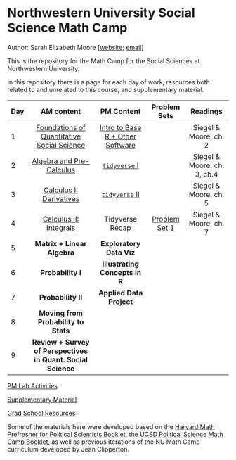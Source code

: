 # Northwestern University Social Science Math Camp

Author: Sarah Elizabeth Moore [[website](sarah-moore.github.io); [email](mailto:sarahmoore2022@u.northwestern.edu)]

This is the repository for the Math Camp for the Social Sciences at Northwestern University.

In this repository there is a page for each day of work, resources both related to and unrelated to this course, and supplementary material.

| Day |                              AM content                              |                         PM Content                         |   Problem Sets    |                                Readings                                 |
|------------|:-------------------:|:-------------:|:----------:|:----------:|
| 1   | [Foundations of Quantitative Social Science](/AM_Slides/day1_AM.pdf) | [Intro to Base R + Other Software](/PM_Slides/day1_pm.pdf) |                   | Siegel & Moore, ch. 2 |
| 2   |                     [Algebra and Pre-Calculus](/AM_Slides/day2_AM.pdf)| [`tidyverse` I](/PM_Slides/day2and3_pm.pdf)  |  |  Siegel & Moore, ch. 3, ch.4 |
| 3   |                     [Calculus I: Derivatives](/AM_Slides/day3_AM.pdf)|[`tidyverse` II](/PM_Slides/day2and3_pm.pdf) |  | Siegel & Moore, ch. 5 |
| 4   |                      [Calculus II: Integrals](/AM_Slides/day4_AM.pdf) |  Tidyverse Recap | [Problem Set 1](/problem_sets/PSET1_MC2023.pdf)| Siegel & Moore, ch. 7 |
| 5   |                     **Matrix + Linear Algebra**                      |                  **Exploratory Data Viz**                  | |                                                                         |
| 6   |                          **Probability I**                           |               **Illustrating Concepts in R**               |                   |                                                                         |
| 7   |                          **Probability II**                          |                  **Applied Data Project**                  |  |                                                                         |
| 8   |                 **Moving from Probability to Stats**                 |                                                            |                   |                                                                         |
| 9   |     **Review + Survey of Perspectives in Quant. Social Science**     |                                                            |  |                                                                         |

[PM Lab Activities](PM_Slides/)

[Supplementary Material](supplementary_material/README.md)

[Grad School Resources](resources/README.md)

Some of the materials here were developed based on the [Harvard Math Prefresher for Political Scientists Booklet](https://iqss.github.io/prefresher/), the [UCSD Political Science Math Camp Booklet](https://ucsdpolimathcamp.github.io/MathCamp/), as well as previous iterations of the NU Math Camp curriculum developed by Jean Clipperton.
